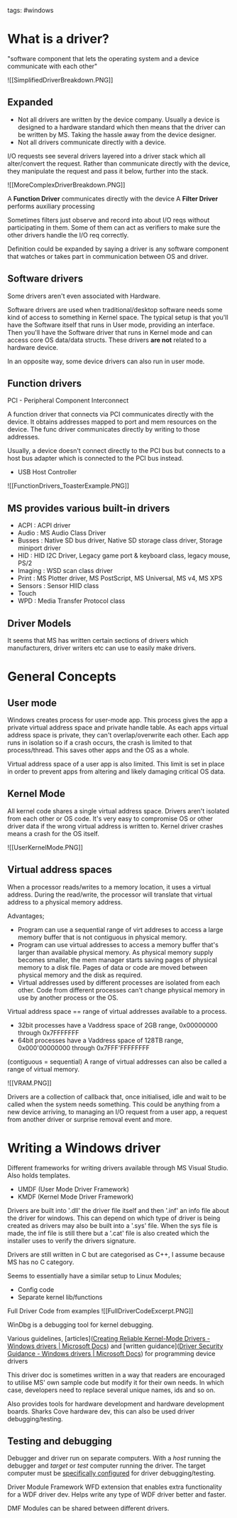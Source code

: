 tags: #windows 


# What is a driver?
"software component that lets the operating system and a device communicate with each other"

![[SimplifiedDriverBreakdown.PNG]]

## Expanded
+ Not all drivers are written by the device company. Usually a device is designed to a hardware standard which then means that the driver can be written by MS. Taking the hassle away from the device designer.
+ Not all drivers communicate directly with a device.

I/O requests see several drivers layered into a driver stack which all alter/convert the request. Rather than communicate directly with the device, they manipulate the request and pass it below, further into the stack. 

![[MoreComplexDriverBreakdown.PNG]]

A **Function Driver** communicates directly with the device
A **Filter Driver** performs auxiliary processing

Sometimes filters just observe and record into about I/O reqs without participating in them. Some of them can act as verifiers to make sure the other drivers handle the I/O req correctly.

Definition could be expanded by saying a driver is any software component that watches or takes part in communication between OS and driver.

## Software drivers
Some drivers aren't even associated with Hardware.

Software drivers are used when traditional/desktop software needs some kind of access to something in Kernel space. The typical setup is that you'll have the Software itself that runs in User mode, providing an interface. Then you'll have the Software driver that runs in Kernel mode and can access core OS data/data structs. These drivers **are not** related to a hardware device.

In an opposite way, some device drivers can also run in user mode. 

## Function drivers
PCI - Peripheral Component Interconnect

A function driver that connects via PCI communicates directly with the device. It obtains addresses mapped to port and mem resources on the device. The func driver communicates directly by writing to those addresses. 

Usually, a device doesn't connect directly to the PCI bus but connects to a host bus adapter which is connected to the PCI bus instead. 
+ USB Host Controller

![[FunctionDrivers_ToasterExample.PNG]]


## MS provides various built-in drivers
+ ACPI     : ACPI driver
+ Audio   : MS Audio Class Driver
+ Busses  : Native SD bus driver, Native SD storage class driver, Storage miniport driver
+ HID       : HID I2C Driver, Legacy game port & keyboard class, legacy mouse, PS/2
+ Imaging : WSD scan class driver
+ Print       : MS Plotter driver, MS PostScript, MS Universal, MS v4, MS XPS
+ Sensors  : Sensor HIID class
+ Touch
+ WPD      : Media Transfer Protocol class

## Driver Models
It seems that MS has written certain sections of drivers which manufacturers, driver writers etc can use to easily make drivers.

# General Concepts

## User mode
Windows creates process for user-mode app. This process gives the app a private virtual address space and private handle table. As each apps virtual address space is private, they can't overlap/overwrite each other. Each app runs in isolation so if a crash occurs, the crash is limited to that process/thread. This saves other apps and the OS as a whole. 

Virtual address space of a user app is also limited. This limit is set in place in order to prevent apps from altering and likely damaging critical OS data. 

## Kernel Mode 
All kernel code shares a single virtual address space. Drivers aren't isolated from each other or OS code. It's very easy to compromise OS or other driver data if the wrong virtual address is written to. Kernel driver crashes means a crash for the OS itself. 

![[UserKernelMode.PNG]]

## Virtual address spaces
When a processor reads/writes to a memory location, it uses a virtual address. During the read/write, the processor will translate that virtual address to a physical memory address.

Advantages;
+ Program can use a sequential range of virt addreses to access a large memory buffer that is not contiguous in physical memory. 
+ Program can use virtual addresses to access a memory buffer that's larger than available physical memory. As physical memory supply becomes smaller, the mem manager starts saving pages of physical memory to a disk file. Pages of data or code are moved between physical memory and the disk as required.
+ Virtual addresses used by different processes are isolated from each other. Code from different processes can't change physical memory in use by another process or the OS.

Virtual address space == range of virtual addresses available to a process.
+ 32bit processes have a Vaddress space of 2GB range, 0x00000000 through 0x7FFFFFFF
+ 64bit processes have a Vaddress space of 128TB range, 0x000'00000000 through 0x7FFF'FFFFFFFF


(contiguous = sequential)
A range of virtual addresses can also be called a range of virtual memory. 

![[VRAM.PNG]]

Drivers are a collection of callback that, once initialised, idle and wait to be called when the system needs something. This could be anything from a new device arriving, to managing an I/O request from a user app, a request from another driver or surprise removal event and more.


# Writing a Windows driver
Different frameworks for writing drivers available through MS Visual Studio.
Also holds templates. 
+ UMDF (User Mode Driver Framework)
+ KMDF (Kernel Mode Driver Framework)

Drivers are built into '.dll' the driver file itself and then '.inf' an info file about the driver for windows. This can depend on which type of driver is being created as drivers may also be built into a '.sys' file. When the sys file is made, the inf file is still there but a '.cat' file is also created which the installer uses to verify the drivers signature.

Drivers are still written in C but are categorised as C++, I assume because MS has no C category.

Seems to essentially have a similar setup to Linux Modules;
+ Config code
+ Separate kernel lib/functions

Full Driver Code from examples
![[FullDriverCodeExcerpt.PNG]]

WinDbg is a debugging tool for kernel debugging.

Various guidelines, [articles]([Creating Reliable Kernel-Mode Drivers - Windows drivers | Microsoft Docs](https://docs.microsoft.com/en-us/windows-hardware/drivers/kernel/creating-reliable-kernel-mode-drivers)) and [written guidance]([Driver Security Guidance - Windows drivers | Microsoft Docs](https://docs.microsoft.com/en-us/windows-hardware/drivers/driversecurity/)) for programming device drivers

This driver doc is sometimes written in a way that readers are encouraged to utilise MS' own sample code but modify it for their own needs. In which case, developers need to replace several unique names, ids and so on.

Also provides tools for hardware development and hardware development boards. Sharks Cove hardware dev, this can also be used driver debugging/testing.

## Testing and debugging
Debugger and driver run on separate computers. With a *host* running the debugger and *target* or *test* computer running the driver. The target computer must be [specifically configured](https://docs.microsoft.com/en-us/windows-hardware/drivers/gettingstarted/provision-a-target-computer-wdk-8-1) for driver debugging/testing.

Driver Module Framework
WFD extension that enables extra functionality for a WDF driver dev. Helps write any type of WDF driver better and faster. 

DMF Modules can be shared between different drivers. 


